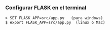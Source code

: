 ### Configurar FLASK en el terminal

    > SET FLASK_APP=src/app.py   (para windows)
    $ export FLASK_APP=src/app.py  (linux o Mac)

